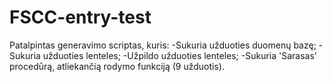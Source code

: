 # FSCC-entry-test
Patalpintas generavimo scriptas, kuris:
-Sukuria užduoties duomenų bazę;
-Sukuria užduoties lenteles;
-Užpildo užduoties lenteles;
-Sukuria 'Sarasas' procedūrą, atliekančią rodymo funkciją (9 užduotis).
